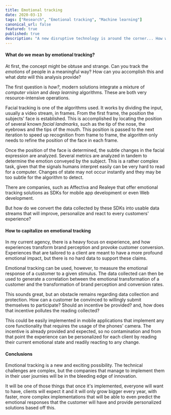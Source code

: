 ```yaml
---
title: Emotional tracking
date: 2020-03-13
tags: ["Research", "Emotional tracking", "Machine learning"]
canonical_url: false
featured: true
published: true
description: "A new disruptive technology is around the corner... How will your business use it to rize above the competition?"
---
```


#### What do we mean by emotional tracking?

At first, the concept might be obtuse and strange. Can you track the *emotions* of people in a meaningful way? How can you accomplish this and what *data* will this analysis provide?

The first question is *how?*, modern solutions integrate a mixture of *computer vision* and *deep learning* algorithms. These are both very resource-intensive operations.

Facial tracking is one of the algorithms used. It works by dividing the input, usually a video stream, in frames. From the first frame, the position the subjects' face is established. This is accomplished by locating the position of several known *facial landmarks*, such as the tip of the nose, the eyebrows and the tips of the mouth. This position is passed to the next iteration to speed up recognition from frame to frame, the algorithm only needs to refine the position of the face in each frame.

Once the position of the face is determined, the subtle changes in the facial expression are analyzed. Several metrics are analyzed in tandem to determine the emotion conveyed by the subject. This is a rather complex task, given that the signals humans interpret easily can be very hard to read for a computer. Changes of state may not occur instantly and they may be too subtle for the algorithm to detect.

There are companies, such as Affectiva and Realeye that offer emotional tracking solutions as SDKs for mobile app development or even Web development.

But how do we convert the data collected by these SDKs into usable data streams that will improve, personalize and react to every customers' experience?

#### How to capitalize on emotional tracking

In my current agency, there is a heavy focus on experience, and how experiences transform brand perception and provoke customer conversion. Experiences that are tailored to a client are meant to have a more profound emotional impact, but there is no hard data to support these claims.

Emotional tracking can be used, however, to measure the emotional response of a customer to a given stimulus. The data collected can then be used to generate a correlation between the emotional transformation of a customer and the transformation of brand perception and conversion rates.

This sounds great, but an obstacle remains regarding data collection and protection. How can a customer be convinced to willingly submit themselves to participate? Should an incentive be provided? and, how does that incentive pollutes the reading collected?

This could be easily implemented in mobile applications that implement any core functionality that requires the usage of the phones' camera.  The incentive is already provided and expected, so no contamination and from that point the experience can be personalized for each client by reading their current emotional state and readily reacting to any change.

#### Conclusions

Emotional tracking is a new and exciting possibility. The technical challenges are complex, but the companies that manage to implement them in their user journies will be in the bleeding edge of innovation.

It will be one of those things that once it's implemented, everyone will want to have, clients will expect it and it will only grow bigger every year, with faster, more complex implementations that will be able to even predict the emotional responses that the customer will have and provide personalized solutions based off this.



